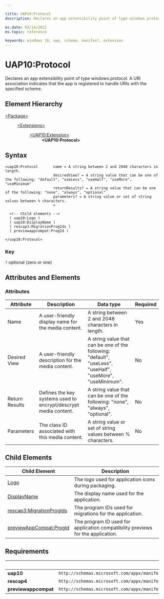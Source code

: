 ```yaml
---

title: UAP10:Protocol
description: Declares an app extensibility point of type windows.protocol. A URI association indicates that the app is registered to handle URIs with the specified scheme.

ms.date: 03/14/2022
ms.topic: reference

keywords: windows 10, uwp, schema, manifest, extension 
---
```


# UAP10:Protocol

Declares an app extensibility point of type windows.protocol. A URI association indicates that the app is registered to handle URIs with the specified scheme.

## Element Hierarchy
<dl>
<dt><a href="element-package.md">&lt;Package&gt;</a></dt>
<dd>
<dl>
<dt><a href="element-extensions.md">&lt;Extensions&gt;</a></dt>
<dd>
<dl>
<dt><a href="element-uap10-extension">&lt;UAP10:Extension&gt;</a></dt>
<dd><b>&lt;UAP10:Protocol&gt;</b></dd>
</dl>
</dd>
</dl>
</dd>
</dl>

## Syntax
```
<uap10:Protocol       name = A string between 2 and 2048 characters in length.
                      desiredView? = A string value that can be one of the following: "default", "useLess", "useHalf", "useMore", "useMinimum"
                      returnResults? = A string value that can be one of the following: "none", "always", "optional"
                      parameters? = A string value or set of string values between % characters.
                      >

  <!-- Child elements -->
  ( uap10:Logo )
  ( uap10:DisplayName )
  ( rescap3:MigrationProgIds )
  ( previewappcompat:ProgId )

</uap10:Protocol>
```

### Key
`?` optional (zero or one)

## Attributes and Elements

### Attributes
| Attribute | Description | Data type | Required |
|-----------|-------------|-----------|----------|
| Name | A user-friendly display name for the media content. | A string between 2 and 2048 characters in length. | Yes |
| Desired View | A user-friendly description for the media content. | A string value that can be one of the following: "default", "useLess", "useHalf", "useMore", "useMinimum". | No |
| Return Results | Defines the key systems used to encrypt/descrypt media content. | A string value that can be one of the following: "none", "always", "optional". | No |
| Parameters | The class ID associated with this media content. | A string value or set of string values between % characters. | No |

## Child Elements
| Child Element | Description |
|---------------|-------------|
| [Logo](element-uap10-logo.md) | The logo used for application icons during packaging. |
| [DisplayName](element-uap10-displayName.md) | The display name used for the application. |
| [rescap3:MigrationProgIds](element-rescap3-migrationprogids.md) | The program IDs used for migrations for the application.
| [previewAppCompat:ProgId](element-previewappcompat-progid.md) | The program ID used for application compatibility previews for the application.

## Requirements
|   | Value |
|--|--|
| **uap10** | `http://schemas.microsoft.com/appx/manifest/uap/windows10/10` |
| **rescap4** | `http://schemas.microsoft.com/appx/manifest/foundation/windows10/restrictedcapabilities/4` |
| **previewappcompat** | `http://schemas.microsoft.com/appx/manifest/preview/windows10/msixappcompatsupport/3` |